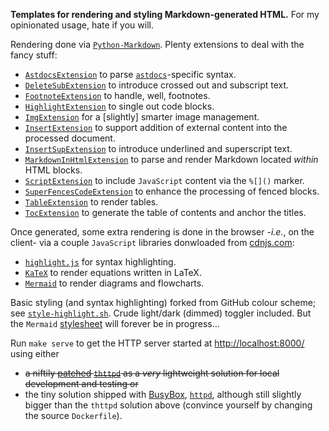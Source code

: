 **Templates for rendering and styling Markdown-generated HTML.** For my opinionated
usage, hate if you will.

Rendering done via [`Python-Markdown`](https://python-markdown.github.io/). Plenty
extensions to deal with the fancy stuff:

* [`AstdocsExtension`](https://github.com/carnarez/markdown-astdocs/) to parse
  [`astdocs`](https://github.com/carnarez/astdocs/)-specific syntax.
* [`DeleteSubExtension`](https://facelessuser.github.io/pymdown-extensions/extensions/tilde/)
  to introduce crossed out and subscript text.
* [`FootnoteExtension`](https://python-markdown.github.io/extensions/footnotes/) to
  handle, well, footnotes.
* [`HighlightExtension`](https://facelessuser.github.io/pymdown-extensions/extensions/highlight/)
  to single out code blocks.
* [`ImgExtension`](https://github.com/carnarez/markdown-img/) for a [slightly] smarter
  image management.
* [`InsertExtension`](https://github.com/carnarez/markdown-insert/) to support addition
  of external content into the processed document.
* [`InsertSupExtension`](https://facelessuser.github.io/pymdown-extensions/extensions/caret/)
  to introduce underlined and superscript text.
* [`MarkdownInHtmlExtension`](https://python-markdown.github.io/extensions/md_in_html/)
  to parse and render Markdown located *within* HTML blocks.
* [`ScriptExtension`](https://github.com/carnarez/markdown-script) to include
  `JavaScript` content via the `%[]()` marker.
* [`SuperFencesCodeExtension`](https://facelessuser.github.io/pymdown-extensions/extensions/superfences/)
  to enhance the processing of fenced blocks.
* [`TableExtension`](https://python-markdown.github.io/extensions/tables/) to render
  tables.
* [`TocExtension`](https://python-markdown.github.io/extensions/toc/) to generate the
  table of contents and anchor the titles.

Once generated, some extra rendering is done in the browser -*i.e.*, on the client- via
a couple `JavaScript` libraries donwloaded from [cdnjs.com](https://cdnjs.com/):

* [`highlight.js`](https://highlightjs.org/) for syntax highlighting.
* [`KaTeX`](https://katex.org/) to render equations written in LaTeX.
* [`Mermaid`](https://mermaidjs.github.io/) to render diagrams and flowcharts.

Basic styling (and syntax highlighting) forked from GitHub colour scheme; see
[`style-highlight.sh`](build/style-highlight.sh). Crude light/dark (dimmed) toggler included.
But the `Mermaid` [stylesheet](static/style-mermaid.css) will forever be in progress...

Run `make serve` to get the HTTP server started at
[http://localhost:8000/](http://localhost:8000/) using either
* ~~a niftily
  [patched](https://blog.oddbit.com/post/2015-01-04-building-a-minimal-web-server-for-testing-kubernetes/)
  [`thttpd`](https://acme.com/software/thttpd/) as a *very* lightweight solution for
  local development and testing or~~
* the tiny solution shipped with [BusyBox](https://www.busybox.net/),
  [`httpd`](https://www.busybox.net/downloads/BusyBox.html#httpd), although still
  slightly bigger than the `thttpd` solution above (convince yourself by changing the
  source `Dockerfile`).
